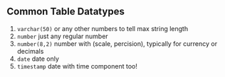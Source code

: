 ## Common Table Datatypes
1. `varchar(50)` or any other numbers to tell max string length
2. `number` just any regular number 
3. `number(8,2)` number with (scale, percision), typically for currency or decimals
4. `date` date only
5. `timestamp` date with time component too!
